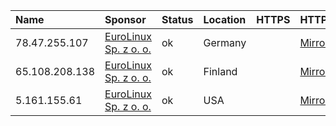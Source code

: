 | Name | Sponsor | Status | Location | HTTPS | HTTP | RSYNC | FTP |
| :--- | :--- | :--- | :--- | :--- | :--- | :--- | :--- |
78.47.255.107|[EuroLinux Sp. z o. o.](https://euro-linux.com)|ok|Germany||[Mirror](http://78.47.255.107/)||
65.108.208.138|[EuroLinux Sp. z o. o.](https://euro-linux.com)|ok|Finland||[Mirror](http://65.108.208.138/)||
5.161.155.61|[EuroLinux Sp. z o. o.](https://euro-linux.com)|ok|USA||[Mirror](http://5.161.155.61/)||
